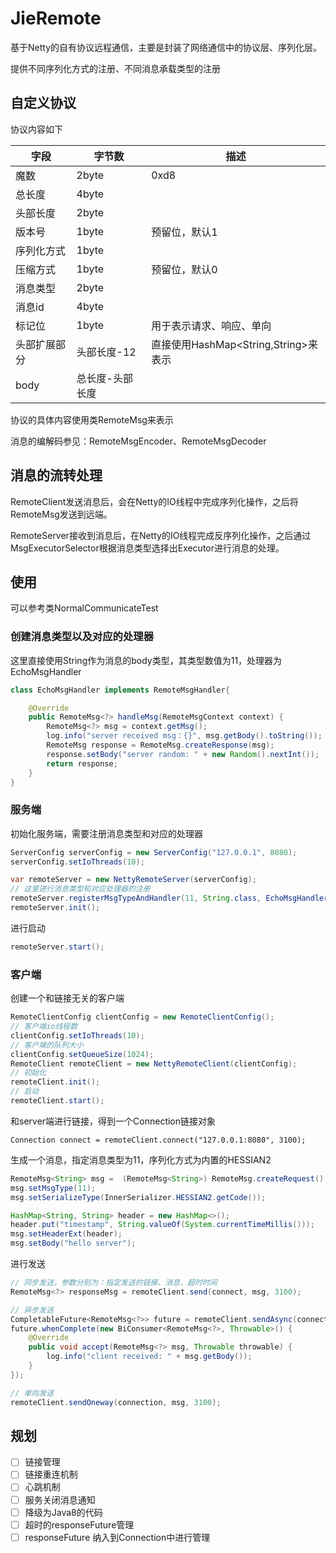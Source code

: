 
# JieRemote

基于Netty的自有协议远程通信，主要是封装了网络通信中的协议层、序列化层。

提供不同序列化方式的注册、不同消息承载类型的注册


## 自定义协议
协议内容如下

| 字段 | 字节数 | 描述 |
| --- | --- | --- |
| 魔数 | 2byte | 0xd8 |
| 总长度 | 4byte |  |
| 头部长度 | 2byte |  |
| 版本号 | 1byte | 预留位，默认1 |
| 序列化方式 | 1byte |
| 压缩方式 | 1byte | 预留位，默认0 |
| 消息类型 | 2byte |  |
| 消息id | 4byte |  |
| 标记位 | 1byte | 用于表示请求、响应、单向 |
| 头部扩展部分 | 头部长度-12 | 直接使用HashMap<String,String>来表示 |
| body | 总长度-头部长度 |  |

协议的具体内容使用类RemoteMsg来表示

消息的编解码参见：RemoteMsgEncoder、RemoteMsgDecoder

## 消息的流转处理

RemoteClient发送消息后，会在Netty的IO线程中完成序列化操作，之后将RemoteMsg发送到远端。

RemoteServer接收到消息后，在Netty的IO线程完成反序列化操作，之后通过MsgExecutorSelector根据消息类型选择出Executor进行消息的处理。


## 使用

可以参考类NormalCommunicateTest


### 创建消息类型以及对应的处理器

这里直接使用String作为消息的body类型，其类型数值为11，处理器为EchoMsgHandler

```java
class EchoMsgHandler implements RemoteMsgHandler{

    @Override
    public RemoteMsg<?> handleMsg(RemoteMsgContext context) {
        RemoteMsg<?> msg = context.getMsg();
        log.info("server received msg：{}", msg.getBody().toString());
        RemoteMsg response = RemoteMsg.createResponse(msg);
        response.setBody("server random: " + new Random().nextInt());
        return response;
    }
}
```

### 服务端

初始化服务端，需要注册消息类型和对应的处理器

```java
ServerConfig serverConfig = new ServerConfig("127.0.0.1", 8080);
serverConfig.setIoThreads(10);

var remoteServer = new NettyRemoteServer(serverConfig);
// 这里进行消息类型和对应处理器的注册
remoteServer.registerMsgTypeAndHandler(11, String.class, EchoMsgHandler());
remoteServer.init();

```

进行启动

```java
remoteServer.start();
```

### 客户端

创建一个和链接无关的客户端

```java
RemoteClientConfig clientConfig = new RemoteClientConfig();
// 客户端io线程数
clientConfig.setIoThreads(10);
// 客户端的队列大小
clientConfig.setQueueSize(1024);
RemoteClient remoteClient = new NettyRemoteClient(clientConfig);
// 初始化
remoteClient.init();
// 启动
remoteClient.start();
```

和server端进行链接，得到一个Connection链接对象

```
Connection connect = remoteClient.connect("127.0.0.1:8080", 3100);
```

生成一个消息，指定消息类型为11，序列化方式为内置的HESSIAN2
```java
RemoteMsg<String> msg =  (RemoteMsg<String>) RemoteMsg.createRequest();
msg.setMsgType(11);
msg.setSerializeType(InnerSerializer.HESSIAN2.getCode());

HashMap<String, String> header = new HashMap<>();
header.put("timestamp", String.valueOf(System.currentTimeMillis()));
msg.setHeaderExt(header);
msg.setBody("hello server");
```

进行发送

```java
// 同步发送，参数分别为：指定发送的链接、消息、超时时间
RemoteMsg<?> responseMsg = remoteClient.send(connect, msg, 3100);

// 异步发送
CompletableFuture<RemoteMsg<?>> future = remoteClient.sendAsync(connection, msg, 3100);
future.whenComplete(new BiConsumer<RemoteMsg<?>, Throwable>() {
    @Override
    public void accept(RemoteMsg<?> msg, Throwable throwable) {
        log.info("client received: " + msg.getBody());
    }
});

// 单向发送
remoteClient.sendOneway(connection, msg, 3100);
```

## 规划
- [ ] 链接管理
- [ ] 链接重连机制
- [ ] 心跳机制
- [ ] 服务关闭消息通知
- [ ] 降级为Java8的代码
- [ ] 超时的responseFuture管理
- [ ] responseFuture 纳入到Connection中进行管理